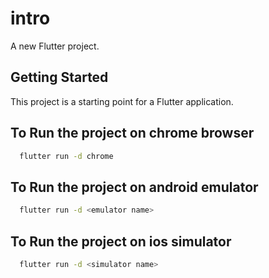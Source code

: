 # intro

A new Flutter project.

## Getting Started

This project is a starting point for a Flutter application.

## To Run the project on chrome browser
```bash
  flutter run -d chrome 
```

## To Run the project on android emulator
```bash
  flutter run -d <emulator name> 
```

## To Run the project on ios simulator
```bash
  flutter run -d <simulator name> 
```
